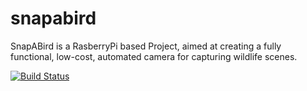# snapabird
SnapABird is a RasberryPi based Project, aimed at creating a fully functional, low-cost, automated camera for capturing wildlife scenes.

[![Build Status](https://travis-ci.org/pierreyvesbaloche/snapabird.svg?branch=master)](https://travis-ci.org/pierreyvesbaloche/snapabird)